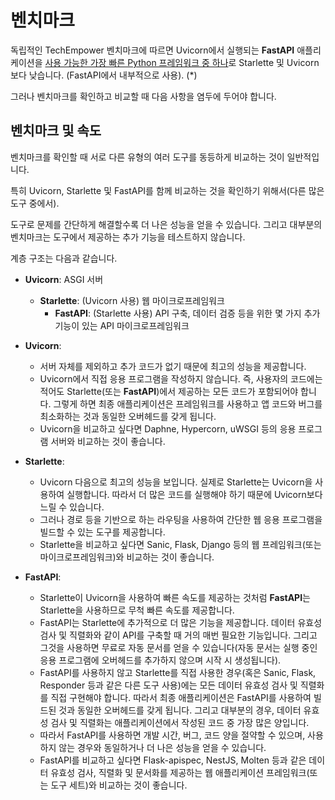 # 벤치마크

독립적인 TechEmpower 벤치마크에 따르면 Uvicorn에서 실행되는 **FastAPI** 애플리케이션을 <a href="https://www.techempower.com/benchmarks/#section=test&runid=7464e520-0dc2-473d-bd34-dbdfd7e85911&hw=ph&test=query&l=로 표시합니다. zijzen-7" class="external-link" target="_blank">사용 가능한 가장 빠른 Python 프레임워크 중 하나</a>로  Starlette 및 Uvicorn보다 낮습니다. (FastAPI에서 내부적으로 사용). (*)

그러나 벤치마크를 확인하고 비교할 때 다음 사항을 염두에 두어야 합니다.

## 벤치마크 및 속도

벤치마크를 확인할 때 서로 다른 유형의 여러 도구를 동등하게 비교하는 것이 일반적입니다.

특히 Uvicorn, Starlette 및 FastAPI를 함께 비교하는 것을 확인하기 위해서(다른 많은 도구 중에서).

도구로 문제를 간단하게 해결할수록 더 나은 성능을 얻을 수 있습니다. 그리고 대부분의 벤치마크는 도구에서 제공하는 추가 기능을 테스트하지 않습니다.

계층 구조는 다음과 같습니다.

* **Uvicorn**: ASGI 서버
  * **Starlette**: (Uvicorn 사용) 웹 마이크로프레임워크
    * **FastAPI**: (Starlette 사용) API 구축, 데이터 검증 등을 위한 몇 가지 추가 기능이 있는 API 마이크로프레임워크

* **Uvicorn**:
  * 서버 자체를 제외하고 추가 코드가 없기 때문에 최고의 성능을 제공합니다.
  * Uvicorn에서 직접 응용 프로그램을 작성하지 않습니다. 즉, 사용자의 코드에는 적어도 Starlette(또는 **FastAPI**)에서 제공하는 모든 코드가 포함되어야 합니다. 그렇게 하면 최종 애플리케이션은 프레임워크를 사용하고 앱 코드와 버그를 최소화하는 것과 동일한 오버헤드를 갖게 됩니다.
  * Uvicorn을 비교하고 싶다면 Daphne, Hypercorn, uWSGI 등의 응용 프로그램 서버와 비교하는 것이 좋습니다.
* **Starlette**:
  * Uvicorn 다음으로 최고의 성능을 보입니다. 실제로 Starlette는 Uvicorn을 사용하여 실행합니다. 따라서 더 많은 코드를 실행해야 하기 때문에 Uvicorn보다 느릴 수 있습니다.
  * 그러나 경로 등을 기반으로 하는 라우팅을 사용하여 간단한 웹 응용 프로그램을 빌드할 수 있는 도구를 제공합니다.
  * Starlette을 비교하고 싶다면 Sanic, Flask, Django 등의 웹 프레임워크(또는 마이크로프레임워크)와 비교하는 것이 좋습니다.
* **FastAPI**:
  * Starlette이 Uvicorn을 사용하여 빠른 속도를 제공하는 것처럼 **FastAPI**는 Starlette을 사용하므로 무척 빠른 속도를 제공합니다.
  * FastAPI는 Starlette에 추가적으로 더 많은 기능을 제공합니다. 데이터 유효성 검사 및 직렬화와 같이 API를 구축할 때 거의 매번 필요한 기능입니다. 그리고 그것을 사용하면 무료로 자동 문서를 얻을 수 있습니다(자동 문서는 실행 중인 응용 프로그램에 오버헤드를 추가하지 않으며 시작 시 생성됩니다).
  * FastAPI를 사용하지 않고 Starlette를 직접 사용한 경우(혹은 Sanic, Flask, Responder 등과 같은 다른 도구 사용)에는 모든 데이터 유효성 검사 및 직렬화를 직접 구현해야 합니다. 따라서 최종 애플리케이션은 FastAPI를 사용하여 빌드된 것과 동일한 오버헤드를 갖게 됩니다. 그리고 대부분의 경우, 데이터 유효성 검사 및 직렬화는 애플리케이션에서 작성된 코드 중 가장 많은 양입니다.
  * 따라서 FastAPI를 사용하면 개발 시간, 버그, 코드 양을 절약할 수 있으며, 사용하지 않는 경우와 동일하거나 더 나은 성능을 얻을 수 있습니다.
  * FastAPI를 비교하고 싶다면 Flask-apispec, NestJS, Molten 등과 같은 데이터 유효성 검사, 직렬화 및 문서화를 제공하는 웹 애플리케이션 프레임워크(또는 도구 세트)와 비교하는 것이 좋습니다.
